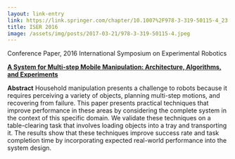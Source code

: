 ```yaml
---
layout: link-entry
link: https://link.springer.com/chapter/10.1007%2F978-3-319-50115-4_23
title: ISER 2016
image: /assets/img/posts/2017-03-21/978-3-319-50115-4.jpeg
---
```


Conference Paper, 2016 International Symposium on Experimental Robotics  

**[A System for Multi-step Mobile Manipulation: Architecture, Algorithms, and Experiments](http://www.andrew.cmu.edu/user/amj1/papers/ISER2016.pdf)**  

**Abstract**
Household manipulation presents a challenge to robots because it requires perceiving a variety of objects, planning multi-step motions, and recovering from failure. This paper presents practical techniques that improve performance in these areas by considering the complete system in the context of this specific domain. We validate these techniques on a table-clearing task that involves loading objects into a tray and transporting it. The results show that these techniques improve success rate and task completion time by incorporating expected real-world performance into the system design.
